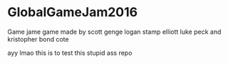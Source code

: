 # GlobalGameJam2016
Game jame game made by scott genge logan stamp elliott luke peck and kristopher bond cote

ayy lmao
this is to test this stupid ass repo

